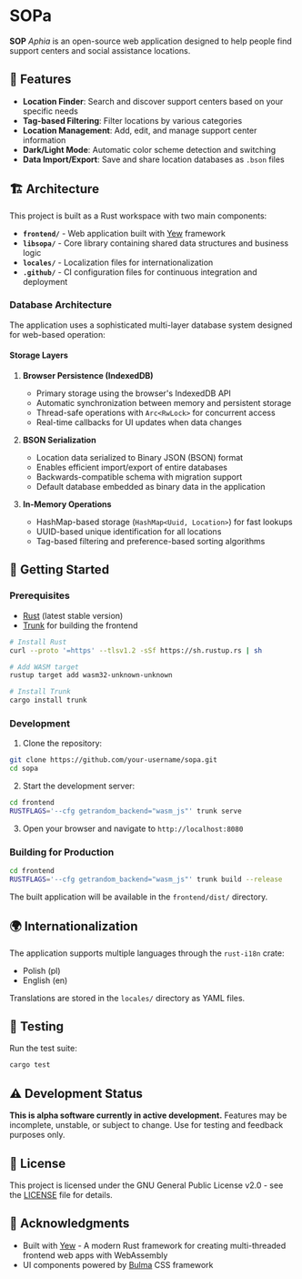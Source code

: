 # SOPa

**SOP** *Aphia* is an open-source web application designed to help people find support centers and social assistance locations.

## 🌟 Features

- **Location Finder**: Search and discover support centers based on your specific needs
- **Tag-based Filtering**: Filter locations by various categories
- **Location Management**: Add, edit, and manage support center information
- **Dark/Light Mode**: Automatic color scheme detection and switching
- **Data Import/Export**: Save and share location databases as `.bson` files

## 🏗️ Architecture

This project is built as a Rust workspace with two main components:

- **`frontend/`** - Web application built with [Yew](https://yew.rs/) framework
- **`libsopa/`** - Core library containing shared data structures and business logic
- **`locales/`** - Localization files for internationalization
- **`.github/`** - CI configuration files for continuous integration and deployment

### Database Architecture

The application uses a sophisticated multi-layer database system designed for web-based operation:

#### Storage Layers

1. **Browser Persistence (IndexedDB)**
   - Primary storage using the browser's IndexedDB API
   - Automatic synchronization between memory and persistent storage
   - Thread-safe operations with `Arc<RwLock>` for concurrent access
   - Real-time callbacks for UI updates when data changes

2. **BSON Serialization**
   - Location data serialized to Binary JSON (BSON) format
   - Enables efficient import/export of entire databases
   - Backwards-compatible schema with migration support
   - Default database embedded as binary data in the application

3. **In-Memory Operations**
   - HashMap-based storage (`HashMap<Uuid, Location>`) for fast lookups
   - UUID-based unique identification for all locations
   - Tag-based filtering and preference-based sorting algorithms

## 🚀 Getting Started

### Prerequisites

- [Rust](https://rustup.rs/) (latest stable version)
- [Trunk](https://trunkrs.dev/) for building the frontend

```bash
# Install Rust
curl --proto '=https' --tlsv1.2 -sSf https://sh.rustup.rs | sh

# Add WASM target
rustup target add wasm32-unknown-unknown

# Install Trunk
cargo install trunk
```

### Development

1. Clone the repository:
```bash
git clone https://github.com/your-username/sopa.git
cd sopa
```

2. Start the development server:
```bash
cd frontend
RUSTFLAGS='--cfg getrandom_backend="wasm_js"' trunk serve
```

3. Open your browser and navigate to `http://localhost:8080`

### Building for Production

```bash
cd frontend
RUSTFLAGS='--cfg getrandom_backend="wasm_js"' trunk build --release
```

The built application will be available in the `frontend/dist/` directory.

## 🌍 Internationalization

The application supports multiple languages through the `rust-i18n` crate:
- Polish (pl)
- English (en)

Translations are stored in the `locales/` directory as YAML files.

## 🧪 Testing

Run the test suite:

```bash
cargo test
```

## ⚠️ Development Status

**This is alpha software currently in active development.** Features may be incomplete, unstable, or subject to change. Use for testing and feedback purposes only.

## 📄 License

This project is licensed under the GNU General Public License v2.0 - see the [LICENSE](LICENSE) file for details.

## 🙏 Acknowledgments

- Built with [Yew](https://yew.rs/) - A modern Rust framework for creating multi-threaded frontend web apps with WebAssembly
- UI components powered by [Bulma](https://bulma.io/) CSS framework
